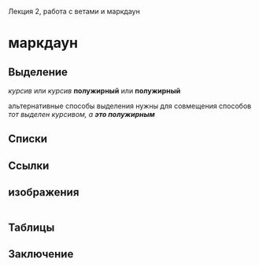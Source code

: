 Лекция 2, работа с ветами и маркдаун
# маркдаун

## Выделение 
*курсив* или _курсив_
**полужирный** или __полужирный__

альтернативные способы выделения нужны для совмещения способов
*тот выделен курсивом, а __это полужирным__*
## Списки

## Ссылки

## изображения
![]()

## Таблицы

## Заключение